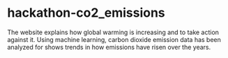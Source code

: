 # hackathon-co2_emissions
The website explains how global warming is increasing and to take action against it. Using machine learning, carbon dioxide emission data has been analyzed for shows trends in how emissions have risen over the years.
